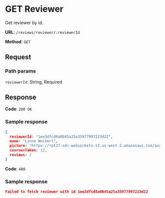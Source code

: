 # GET Reviewer
Get reviewer by id.

**URL**: `/reviews/reviewer/:reviewerId`

**Method**: `GET`

## Request ##
### Path params ###
`reviewerId`: String, Required

## Response ##
**Code**: `200 OK`

### Sample response ###
```json
{
  reviewerId: "1ee3dfcd8a0645a25a35977997223d22",
  name: "Lynne Wuckert",
  picture: "https://rpt27-sdc-websockets.s3.us-west-2.amazonaws.com/avatars/avatar14.jpg",
  coursesTaken: 12,
  reviews: 2
}
```

**Code**: `400`
### Sample response ###
```json
Failed to fetch reviewer with id 1ee3dfcd8a0645a25a35977997223d22
```